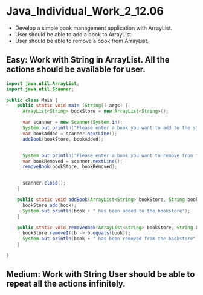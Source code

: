 # Java_Individual_Work_2_12.06

* Develop a simple book management application with ArrayList.
* User should be able to add a book to ArrayList.
* User should be able to remove a book from ArrayList.

## Easy: Work with String in ArrayList. All the actions should be available for user.
```java
import java.util.ArrayList;
import java.util.Scanner;

public class Main {
    public static void main (String[] args) { 
      ArrayList<String> bookStore = new ArrayList<String>();

      var scanner = new Scanner(System.in);
      System.out.println("Please enter a book you want to add to the store: ");
      var bookAdded = scanner.nextLine();
      addBook(bookStore, bookAdded);


      System.out.println("Please enter a book you want to remove from the store: ");
      var bookRemoved = scanner.nextLine();
      removeBook(bookStore, bookRemoved);


      scanner.close();
    }

    public static void addBook(ArrayList<String> bookStore, String book){
      bookStore.add(book);
      System.out.println(book + " has been added to the bookstore");
    }

    public static void removeBook(ArrayList<String> bookStore, String book){
      bookStore.removeIf(b -> b.equals(book));
      System.out.println(book + " has been removed from the bookstore");
    }

}
```
## Medium: Work with String User should be able to repeat all the actions infinitely.
